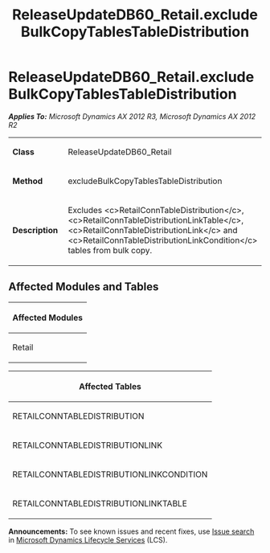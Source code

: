 ﻿---
title: ReleaseUpdateDB60_Retail.excludeBulkCopyTablesTableDistribution
TOCTitle: ReleaseUpdateDB60_Retail.excludeBulkCopyTablesTableDistribution
ms:assetid: fb9ec67f-e462-9a6c-a0cf-6f594c213179
ms:mtpsurl: https://msdn.microsoft.com/en-us/library/JJ720089(v=AX.60)
ms:contentKeyID: 49712395
ms.date: 05/18/2015
mtps_version: v=AX.60
---

# ReleaseUpdateDB60\_Retail.excludeBulkCopyTablesTableDistribution 


_**Applies To:** Microsoft Dynamics AX 2012 R3, Microsoft Dynamics AX 2012 R2_

<table>
<colgroup>
<col style="width: 50%" />
<col style="width: 50%" />
</colgroup>
<tbody>
<tr class="odd">
<td><p><strong>Class</strong></p></td>
<td><p>ReleaseUpdateDB60_Retail</p></td>
</tr>
<tr class="even">
<td><p><strong>Method</strong></p></td>
<td><p>excludeBulkCopyTablesTableDistribution</p></td>
</tr>
<tr class="odd">
<td><p><strong>Description</strong></p></td>
<td><p>Excludes &lt;c&gt;RetailConnTableDistribution&lt;/c&gt;, &lt;c&gt;RetailConnTableDistributionLinkTable&lt;/c&gt;, &lt;c&gt;RetailConnTableDistributionLink&lt;/c&gt; and &lt;c&gt;RetailConnTableDistributionLinkCondition&lt;/c&gt; tables from bulk copy.</p></td>
</tr>
</tbody>
</table>


## Affected Modules and Tables

<table>
<colgroup>
<col style="width: 100%" />
</colgroup>
<thead>
<tr class="header">
<th><p>Affected Modules</p></th>
</tr>
</thead>
<tbody>
<tr class="odd">
<td><p>Retail</p></td>
</tr>
</tbody>
</table>


<table>
<colgroup>
<col style="width: 100%" />
</colgroup>
<thead>
<tr class="header">
<th><p>Affected Tables</p></th>
</tr>
</thead>
<tbody>
<tr class="odd">
<td><p>RETAILCONNTABLEDISTRIBUTION</p></td>
</tr>
<tr class="even">
<td><p>RETAILCONNTABLEDISTRIBUTIONLINK</p></td>
</tr>
<tr class="odd">
<td><p>RETAILCONNTABLEDISTRIBUTIONLINKCONDITION</p></td>
</tr>
<tr class="even">
<td><p>RETAILCONNTABLEDISTRIBUTIONLINKTABLE</p></td>
</tr>
</tbody>
</table>

  
**Announcements:** To see known issues and recent fixes, use [Issue search](http://go.microsoft.com/fwlink/?linkid=389258) in [Microsoft Dynamics Lifecycle Services](http://go.microsoft.com/fwlink/?linkid=306505) (LCS).

